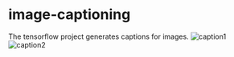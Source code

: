 # image-captioning
The  tensorflow project generates captions for images.
![caption1](https://user-images.githubusercontent.com/66338846/93174554-14eb3c00-f726-11ea-86e9-faab1523e80a.png)
![caption2](https://user-images.githubusercontent.com/66338846/93174681-4cf27f00-f726-11ea-840d-cac51d046d21.png)
